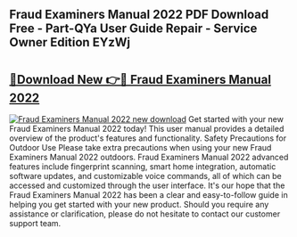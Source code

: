 ## Fraud Examiners Manual 2022 PDF Download Free - Part-QYa User Guide Repair - Service Owner Edition EYzWj

# <h2><a href="http://bc11557.oget.top/?id=Fraud+Examiners+Manual+2022">🔗Download New 👉🔴 Fraud Examiners Manual 2022</a></h2>

[![Fraud Examiners Manual 2022 new download](https://i.imgur.com/5g1atiW.png)](http://bc11557.oget.top/?id=Fraud+Examiners+Manual+2022)
Get started with your new Fraud Examiners Manual 2022 today! This user manual provides a detailed overview of the product's features and functionality. Safety Precautions for Outdoor Use Please take extra precautions when using your new Fraud Examiners Manual 2022 outdoors. Fraud Examiners Manual 2022 advanced features include fingerprint scanning, smart home integration, automatic software updates, and customizable voice commands, all of which can be accessed and customized through the user interface. It's our hope that the Fraud Examiners Manual 2022 has been a clear and easy-to-follow guide in helping you get started with your new product. Should you require any assistance or clarification, please do not hesitate to contact our customer support team.
